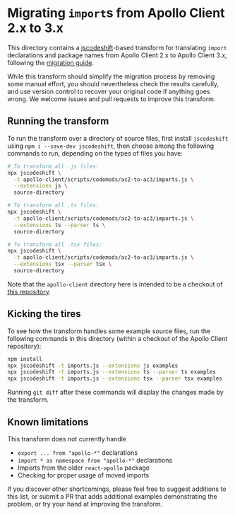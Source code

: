 # Migrating `import`s from Apollo Client 2.x to 3.x

This directory contains a [jscodeshift](https://www.npmjs.com/package/jscodeshift)-based
transform for translating `import` declarations and package names from
Apollo Client 2.x to Apollo Client 3.x, following the [migration guide](https://www.apollographql.com/docs/react/migrating/apollo-client-3-migration/).

While this transform should simplify the migration process by removing
some manual effort, you should nevertheless check the results carefully,
and use version control to recover your original code if anything goes
wrong. We welcome issues and pull requests to improve this transform.

## Running the transform

To run the transform over a directory of source files, first install
`jscodeshift` using `npm i --save-dev jscodeshift`, then choose among the
following commands to run, depending on the types of files you have:

```sh
# To transform all .js files:
npx jscodeshift \
  -t apollo-client/scripts/codemods/ac2-to-ac3/imports.js \
  --extensions js \
  source-directory

# To transform all .ts files:
npx jscodeshift \
  -t apollo-client/scripts/codemods/ac2-to-ac3/imports.js \
  --extensions ts --parser ts \
  source-directory

# To transform all .tsx files:
npx jscodeshift \
  -t apollo-client/scripts/codemods/ac2-to-ac3/imports.js \
  --extensions tsx --parser tsx \
  source-directory
```

Note that the `apollo-client` directory here is intended to be a checkout
of [this repository](https://github.com/apollographql/apollo-client/).

## Kicking the tires

To see how the transform handles some example source files, run the
following commands in this directory (within a checkout of the Apollo
Client repository):

```sh
npm install
npx jscodeshift -t imports.js --extensions js examples
npx jscodeshift -t imports.js --extensions ts --parser ts examples
npx jscodeshift -t imports.js --extensions tsx --parser tsx examples
```

Running `git diff` after these commands will display the changes made by
the transform.

## Known limitations

This transform does not currently handle

- `export ... from "apollo-*"` declarations
- `import * as namespace from "apollo-*"` declarations
- Imports from the older `react-apollo` package
- Checking for proper usage of moved imports

If you discover other shortcomings, please feel free to suggest additions
to this list, or submit a PR that adds additional examples demonstrating
the problem, or try your hand at improving the transform.
